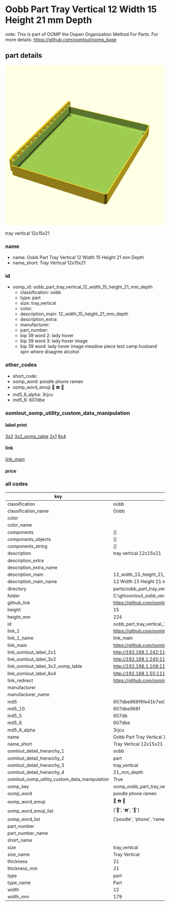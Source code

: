 # Oobb Part Tray Vertical 12 Width 15 Height 21 mm Depth  

note: This is part of OOMP the Oopen Organization Method For Parts. For more details: https://github.com/oomlout/oomp_base

##  part details
  

[![](3dpr.png)](3dpr.png)

tray vertical 12x15x21



### name
* name: Oobb Part Tray Vertical 12 Width 15 Height 21 mm Depth
* name_short: Tray Vertical 12x15x21 
### id
* oomp_id: oobb_part_tray_vertical_12_width_15_height_21_mm_depth
  * classification: oobb
  * type: part
  * size: tray_vertical
  * color: 
  * description_main: 12_width_15_height_21_mm_depth
  * description_extra: 
  * manufacturer: 
  * part_number: 
  * bip 39 word 2: lady hover
  * bip 39 word 3: lady hover image
  * bip 39 word: lady hover image meadow piece text camp husband spin where disagree alcohol

### other_codes
* short_code: 
* oomp_word: poodle phone ramen
* oomp_word_emoji :poodle: :phone: :ramen:
* md5_6_alpha: 3rjcu
* md5_6: 607dbe






### oomlout_oomp_utility_custom_data_manipulation
#### label print
[3x2](http://192.168.1.245:1112/?label=oomp%203rjcu)
[3x2_oomp_table](http://192.168.1.108:1112/?label=oomp%203rjcu)
[2x1](http://192.168.1.242:1112/?label=oomp%203rjcu)
[6x4](http://192.168.1.55:1112/?label=oomp%203rjcu)    

#### link

[link_main](https://github.com/oomlout/oomlout_oobb_version_4_generated_parts/tree/main/navigation_oomp/oobb/part/tray_vertical/12_width_15_height_21_mm_depth/part)                              

#### price







### all codes 
| key | value |  
| --- | --- |  
| classification | oobb |  
| classification_name | Oobb |  
| color |  |  
| color_name |  |  
| components | [] |  
| components_objects | [] |  
| components_string | [] |  
| description | tray vertical 12x15x21 |  
| description_extra |  |  
| description_extra_name |  |  
| description_main | 12_width_15_height_21_mm_depth |  
| description_main_name | 12 Width 15 Height 21 mm Depth |  
| directory | parts/oobb_part_tray_vertical_12_width_15_height_21_mm_depth |  
| folder | C:\gh\oomlout_oobb_version_4_generated_parts\parts\oobb_part_tray_vertical_12_width_15_height_21_mm_depth |  
| github_link | https://github.com/oomlout/oomlout_oomp_part_src/tree/main/parts/oobb_part_tray_vertical_12_width_15_height_21_mm_depth |  
| height | 15 |  
| height_mm | 224 |  
| id | oobb_part_tray_vertical_12_width_15_height_21_mm_depth |  
| link_1 | https://github.com/oomlout/oomlout_oobb_version_4_generated_parts/tree/main/navigation_oomp/oobb/part/tray_vertical/12_width_15_height_21_mm_depth/part |  
| link_1_name | link_main |  
| link_main | https://github.com/oomlout/oomlout_oobb_version_4_generated_parts/tree/main/navigation_oomp/oobb/part/tray_vertical/12_width_15_height_21_mm_depth/part |  
| link_oomlout_label_2x1 | http://192.168.1.242:1112/?label=oomp%203rjcu |  
| link_oomlout_label_3x2 | http://192.168.1.245:1112/?label=oomp%203rjcu |  
| link_oomlout_label_3x2_oomp_table | http://192.168.1.108:1112/?label=oomp%203rjcu |  
| link_oomlout_label_6x4 | http://192.168.1.55:1112/?label=oomp%203rjcu |  
| link_redirect | https://github.com/oomlout/oomlout_oobb_version_4_generated_parts/tree/main/parts/oobb_tray_vertical_12_15_21 |  
| manufacturer |  |  
| manufacturer_name |  |  
| md5 | 607dbe968f6fe41b7ed2389ae29b9be4 |  
| md5_10 | 607dbe968f |  
| md5_5 | 607db |  
| md5_6 | 607dbe |  
| md5_6_alpha | 3rjcu |  
| name | Oobb Part Tray Vertical 12 Width 15 Height 21 mm Depth |  
| name_short | Tray Vertical 12x15x21  |  
| oomlout_detail_hierarchy_1 | oobb |  
| oomlout_detail_hierarchy_2 | part |  
| oomlout_detail_hierarchy_3 | tray_vertical |  
| oomlout_detail_hierarchy_4 | 21_mm_depth |  
| oomlout_oomp_utility_custom_data_manipulation | True |  
| oomp_key | oomp_oobb_part_tray_vertical_12_width_15_height_21_mm_depth |  
| oomp_word | poodle phone ramen |  
| oomp_word_emoji | :poodle: :phone: :ramen: |  
| oomp_word_emoji_list | [':poodle:', ':phone:', ':ramen:'] |  
| oomp_word_list | ['poodle', 'phone', 'ramen'] |  
| part_number |  |  
| part_number_name |  |  
| short_name |  |  
| size | tray_vertical |  
| size_name | Tray Vertical |  
| thickness | 21 |  
| thickness_mm | 21 |  
| type | part |  
| type_name | Part |  
| width | 12 |  
| width_mm | 179 |  
